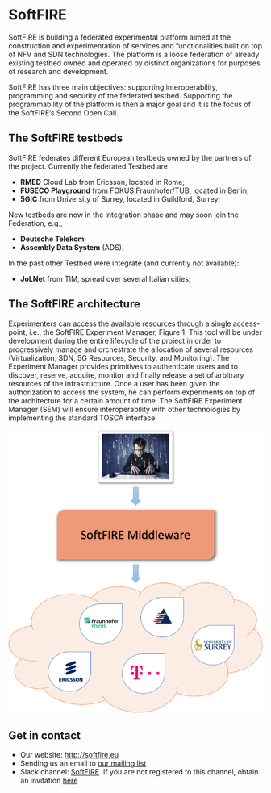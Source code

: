# SoftFIRE

SoftFIRE is building a federated experimental platform aimed at the construction and experimentation of services and functionalities built on top of NFV and SDN technologies. The platform is a loose federation of already existing testbed owned and operated by distinct organizations for purposes of research and development.


SoftFIRE has three main objectives: supporting interoperability, programming and security of the federated testbed. Supporting the programmability of the platform is then a major goal and it is the focus of the SoftFIRE’s Second Open Call.

## The SoftFIRE testbeds

SoftFIRE federates different European testbeds owned by the partners of the project. Currently the federated Testbed are

* **RMED** Cloud Lab from Ericsson, located in Rome;
* **FUSECO Playground** from FOKUS Fraunhofer/TUB, located in Berlin;
* **5GIC** from University of Surrey, located in Guildford, Surrey;

New testbeds are now in the integration phase and may soon join the Federation, e.g.,

* **Deutsche Telekom**;
* **Assembly Data System** (ADS).

In the past other Testbed were integrate (and currently not available):

* **JoLNet** from TIM, spread over several Italian cities;


## The SoftFIRE architecture

Experimenters can access the available resources through a single access-point, i.e., the SoftFIRE Experiment Manager, Figure 1. This tool will be under development during the entire lifecycle of the project in order to progressively manage and orchestrate the allocation of several resources (Virtualization, SDN, 5G Resources, Security, and Monitoring). The Experiment Manager provides primitives to authenticate users and to discover, reserve, acquire, monitor and finally release a set of arbitrary resources of the infrastructure. Once a user has been given the authorization to access the system, he can perform experiments on top of the architecture for a certain amount of time. The SoftFIRE Experiment Manager (SEM) will ensure interoperability with other technologies by implementing the standard TOSCA interface.


![SoftFIRE architecture][softfire-architecture]

## Get in contact


* Our website: http://softfire.eu
* Sending us an email to [our mailing list](mailto:info@softfire.eu)
* Slack channel: [SoftFIRE](https://softfire.slack.com/). If you are not registered to this channel, obtain an invitation [here](https://softfire-slacking.herokuapp.com/)



[softfire-architecture]:img/general-softfire-arch.png

<!---
 Script for open external links in a new tab
-->
<script type="text/javascript" charset="utf-8">
      // Creating custom :external selector
      $.expr[':'].external = function(obj){
          return !obj.href.match(/^mailto\:/)
                  && (obj.hostname != location.hostname);
      };
      $(function(){
        $('a:external').addClass('external');
        $(".external").attr('target','_blank');
      })
</script>
